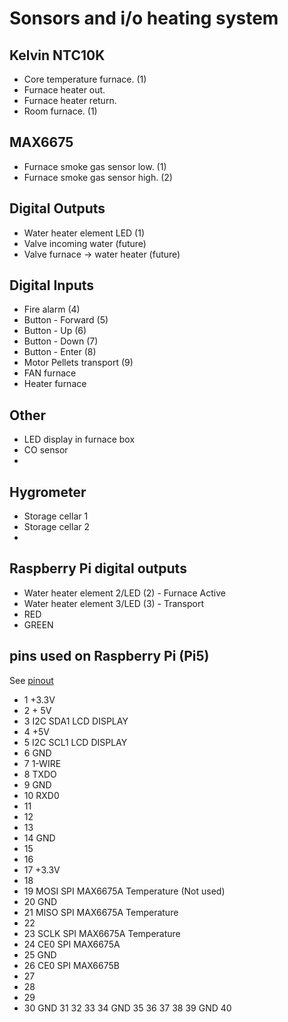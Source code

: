 # Sonsors and i/o heating system


## Kelvin NTC10K

 - Core temperature furnace. (1)
 - Furnace heater out.
 - Furnace heater return.
 - Room furnace. (1)
  

## MAX6675
 - Furnace smoke gas sensor low. (1)
 - Furnace smoke gas sensor high. (2)


## Digital Outputs
 - Water heater element LED (1)
 - Valve incoming water (future)
 - Valve furnace -> water heater (future)


## Digital Inputs
 - Fire alarm (4)
 - Button - Forward (5)
 - Button - Up (6)
 - Button - Down (7)
 - Button - Enter (8)
 - Motor Pellets transport (9)
 - FAN furnace
- Heater furnace

## Other

- LED display in furnace box
- CO sensor
- 

## Hygrometer
 - Storage cellar 1
 - Storage cellar 2
- 
## Raspberry Pi digital outputs
 - Water heater element 2/LED (2)  - Furnace Active
 - Water heater element 3/LED (3)  - Transport
 - RED
 - GREEN

## pins used on Raspberry Pi (Pi5)

See [pinout](https://pinout.xyz/#)

* 1   +3.3V
* 2   + 5V 
* 3   I2C SDA1  LCD DISPLAY
* 4   +5V
* 5   I2C SCL1  LCD DISPLAY
* 6   GND
* 7   1-WIRE
* 8   TXDO
* 9   GND
* 10  RXD0
* 11
* 12
* 13
* 14  GND
* 15
* 16
* 17  +3.3V
* 18
* 19  MOSI SPI MAX6675A Temperature (Not used)
* 20  GND
* 21  MISO SPI MAX6675A Temperature
* 22  
* 23  SCLK SPI MAX6675A Temperature
* 24  CE0 SPI MAX6675A
* 25  GND
* 26  CE0 SPI MAX6675B
* 27
* 28
* 29
* 30  GND
  31
  32
  33
  34  GND
  35
  36
  37
  38
  39  GND
  40
